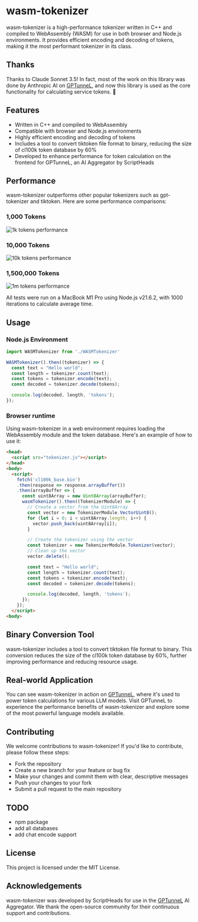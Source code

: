 # wasm-tokenizer

wasm-tokenizer is a high-performance tokenizer written in C++ and compiled to WebAssembly (WASM) for use in both browser and Node.js environments. It provides efficient encoding and decoding of tokens, making it the most performant tokenizer in its class.

## Thanks

Thanks to Claude Sonnet 3.5! In fact, most of the work on this library was done by Anthropic AI on [GPTunneL](https://gptunnel.com?utm_source=github&utm_campaign=wasm-tokenizer), and now this library is used as the core functionality for calculating service tokens. 🤯

## Features

- Written in C++ and compiled to WebAssembly
- Compatible with browser and Node.js environments
- Highly efficient encoding and decoding of tokens
- Includes a tool to convert tiktoken file format to binary, reducing the size of cl100k token database by 60%
- Developed to enhance performance for token calculation on the frontend for GPTunneL, an AI Aggregator by ScriptHeads

## Performance

wasm-tokenizer outperforms other popular tokenizers such as gpt-tokenizer and tiktoken. Here are some performance comparisons:

### 1,000 Tokens
![1k tokens performance](https://sh-bucket.storage.yandexcloud.net/blog/6699f7a8346a2a0001061dd9.webp)

### 10,000 Tokens
![10k tokens performance](https://sh-bucket.storage.yandexcloud.net/blog/6699f7d1346a2a0001061ddb.webp)

### 1,500,000 Tokens
![1m tokens performance](https://sh-bucket.storage.yandexcloud.net/blog/6699f7e0346a2a0001061ddc.webp)

All tests were run on a MacBook M1 Pro using Node.js v21.6.2, with 1000 iterations to calculate average time.

## Usage

### Node.js Environment

```typescript
import WASMTokenizer from './WASMTokenizer'

WASMTokenizer().then((tokenizer) => {
  const text = "Hello world";
  const length = tokenizer.count(text);
  const tokens = tokenizer.encode(text);
  const decoded = tokenizer.decode(tokens);

  console.log(decoded, length, 'tokens');
});
```

### Browser runtime

Using wasm-tokenizer in a web environment requires loading the WebAssembly module and the token database. Here's an example of how to use it:


```html
<head>
  <script src="tokenizer.js"></script>
</head>
<body>
  <script>
    fetch('cl100k_base.bin')
    .then(response => response.arrayBuffer())
    .then(arrayBuffer => {
      const uint8Array = new Uint8Array(arrayBuffer);
      wasmTokenizer().then((TokenizerModule) => {
        // Create a vector from the Uint8Array
        const vector = new TokenizerModule.VectorUint8();
        for (let i = 0; i < uint8Array.length; i++) {
          vector.push_back(uint8Array[i]);
        }

        // Create the tokenizer using the vector
        const tokenizer = new TokenizerModule.Tokenizer(vector);
        // Clean up the vector
        vector.delete();

        const text = "Hello world";
        const length = tokenizer.count(text);
        const tokens = tokenizer.encode(text);
        const decoded = tokenizer.decode(tokens);

        console.log(decoded, length, 'tokens');
      });
    });
  </script>
<body>
```


## Binary Conversion Tool

wasm-tokenizer includes a tool to convert tiktoken file format to binary. This conversion reduces the size of the cl100k token database by 60%, further improving performance and reducing resource usage.

## Real-world Application

You can see wasm-tokenizer in action on [GPTunneL](https://gptunnel.com?utm_source=github&utm_campaign=wasm-tokenizer), where it's used to power token calculations for various LLM models. Visit GPTunneL to experience the performance benefits of wasm-tokenizer and explore some of the most powerful language models available.

## Contributing

We welcome contributions to wasm-tokenizer! If you'd like to contribute, please follow these steps:

- Fork the repository
- Create a new branch for your feature or bug fix
- Make your changes and commit them with clear, descriptive messages
- Push your changes to your fork
- Submit a pull request to the main repository

## TODO

 - npm package
 - add all databases
 - add chat encode support

## License

This project is licensed under the MIT License.

## Acknowledgements

wasm-tokenizer was developed by ScriptHeads for use in the [GPTunneL](https://gptunnel.com?utm_source=github&utm_campaign=wasm-tokenizer) AI Aggregator. We thank the open-source community for their continuous support and contributions.
